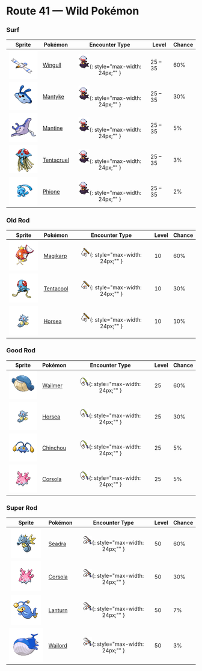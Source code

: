 # Route 41 — Wild Pokémon

### Surf

| Sprite | Pokémon | Encounter Type | Level | Chance |
|:------:|---------|:--------------:|-------|--------|
| ![Wingull](../../assets/sprites/wingull/front.gif "Wingull: It soars on updrafts without flapping its wings. It makes a nest on sheer cliffs at the sea’s edge.") | [Wingull](../../pokemon/wingull.md) | ![Surf](../../assets/encounter_types/surf.png "Surf"){: style="max-width: 24px;"" }| 25 – 35 | 60% |
| ![Mantyke](../../assets/sprites/mantyke/front.gif "Mantyke: When it swims close to the surface of the ocean, people aboard ships are able to observe the pattern on its back.") | [Mantyke](../../pokemon/mantyke.md) | ![Surf](../../assets/encounter_types/surf.png "Surf"){: style="max-width: 24px;"" }| 25 – 35 | 30% |
| ![Mantine](../../assets/sprites/mantine/front.gif "Mantine: Swimming freely in open seas, it may fly out of the water and over the waves if it builds up enough speed.") | [Mantine](../../pokemon/mantine.md) | ![Surf](../../assets/encounter_types/surf.png "Surf"){: style="max-width: 24px;"" }| 25 – 35 | 5% |
| ![Tentacruel](../../assets/sprites/tentacruel/front.gif "Tentacruel: In battle, it extends all 80 of its tentacles to entrap its opponent inside a poisonous net.") | [Tentacruel](../../pokemon/tentacruel.md) | ![Surf](../../assets/encounter_types/surf.png "Surf"){: style="max-width: 24px;"" }| 25 – 35 | 3% |
| ![Phione](../../assets/sprites/phione/front.gif "Phione: When the water warms, they inflate the flotation sac on their heads and drift languidly on the sea in packs.") | [Phione](../../pokemon/phione.md) | ![Surf](../../assets/encounter_types/surf.png "Surf"){: style="max-width: 24px;"" }| 25 – 35 | 2% |

### Old Rod

| Sprite | Pokémon | Encounter Type | Level | Chance |
|:------:|---------|:--------------:|-------|--------|
| ![Magikarp](../../assets/sprites/magikarp/front.gif "Magikarp: For no reason, it jumps and splashes about, making it easy for predators like PIDGEOTTO to catch it mid-jump.") | [Magikarp](../../pokemon/magikarp.md) | ![Old Rod](../../assets/encounter_types/old_rod.png "Old Rod"){: style="max-width: 24px;"" }| 10 | 60% |
| ![Tentacool](../../assets/sprites/tentacool/front.gif "Tentacool: It drifts aimlessly in waves. Very difficult to see in water, it may not be noticed until it stings.") | [Tentacool](../../pokemon/tentacool.md) | ![Old Rod](../../assets/encounter_types/old_rod.png "Old Rod"){: style="max-width: 24px;"" }| 10 | 30% |
| ![Horsea](../../assets/sprites/horsea/front.gif "Horsea: Its big, developed fins move rapidly, allowing it to swim backward while still facing forward.") | [Horsea](../../pokemon/horsea.md) | ![Old Rod](../../assets/encounter_types/old_rod.png "Old Rod"){: style="max-width: 24px;"" }| 10 | 10% |

### Good Rod

| Sprite | Pokémon | Encounter Type | Level | Chance |
|:------:|---------|:--------------:|-------|--------|
| ![Wailmer](../../assets/sprites/wailmer/front.gif "Wailmer: It bounces playfully like a ball. The more seawater it swallows, the higher it bounces.") | [Wailmer](../../pokemon/wailmer.md) | ![Good Rod](../../assets/encounter_types/good_rod.png "Good Rod"){: style="max-width: 24px;"" }| 25 | 60% |
| ![Horsea](../../assets/sprites/horsea/front.gif "Horsea: Its big, developed fins move rapidly, allowing it to swim backward while still facing forward.") | [Horsea](../../pokemon/horsea.md) | ![Good Rod](../../assets/encounter_types/good_rod.png "Good Rod"){: style="max-width: 24px;"" }| 25 | 30% |
| ![Chinchou](../../assets/sprites/chinchou/front.gif "Chinchou: On the dark ocean floor, its only means of communication is its constantly flashing lights.") | [Chinchou](../../pokemon/chinchou.md) | ![Good Rod](../../assets/encounter_types/good_rod.png "Good Rod"){: style="max-width: 24px;"" }| 25 | 5% |
| ![Corsola](../../assets/sprites/corsola/front.gif "Corsola: In a south-sea nation, the people live in communities that are built on groups of these Pokémon.") | [Corsola](../../pokemon/corsola.md) | ![Good Rod](../../assets/encounter_types/good_rod.png "Good Rod"){: style="max-width: 24px;"" }| 25 | 5% |

### Super Rod

| Sprite | Pokémon | Encounter Type | Level | Chance |
|:------:|---------|:--------------:|-------|--------|
| ![Seadra](../../assets/sprites/seadra/front.gif "Seadra: Its fin-tips leak poison. Its fins and bones are highly valued as ingredients in herbal medicine.") | [Seadra](../../pokemon/seadra.md) | ![Super Rod](../../assets/encounter_types/super_rod.png "Super Rod"){: style="max-width: 24px;"" }| 50 | 60% |
| ![Corsola](../../assets/sprites/corsola/front.gif "Corsola: In a south-sea nation, the people live in communities that are built on groups of these Pokémon.") | [Corsola](../../pokemon/corsola.md) | ![Super Rod](../../assets/encounter_types/super_rod.png "Super Rod"){: style="max-width: 24px;"" }| 50 | 30% |
| ![Lanturn](../../assets/sprites/lanturn/front.gif "Lanturn: It blinds prey with an intense burst of light. With the prey incapacitated, the Pokémon swallows it in a single gulp.") | [Lanturn](../../pokemon/lanturn.md) | ![Super Rod](../../assets/encounter_types/super_rod.png "Super Rod"){: style="max-width: 24px;"" }| 50 | 7% |
| ![Wailord](../../assets/sprites/wailord/front.gif "Wailord: It is the largest of all identified Pokémon. They jump as a pack to herd their prey.") | [Wailord](../../pokemon/wailord.md) | ![Super Rod](../../assets/encounter_types/super_rod.png "Super Rod"){: style="max-width: 24px;"" }| 50 | 3% |

